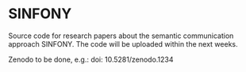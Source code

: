 # SINFONY
Source code for research papers about the semantic communication approach SINFONY. The code will be uploaded within the next weeks.

Zenodo to be done, e.g.: doi: 10.5281/zenodo.1234
